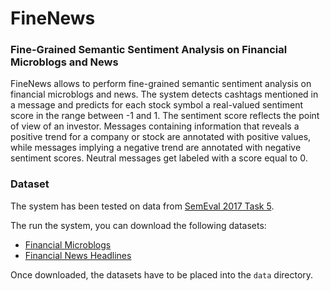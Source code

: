 # FineNews

### Fine-Grained Semantic Sentiment Analysis on Financial Microblogs and News

FineNews allows to perform fine-grained semantic sentiment analysis on financial microblogs and news.
The system detects cashtags mentioned in a message and predicts for each stock symbol a real-valued sentiment score in the range between -1 and 1.
The sentiment score reflects the point of view of an investor. Messages containing information that reveals a positive trend for a company or stock are annotated with positive values, while messages implying a negative trend are annotated with negative sentiment scores. Neutral messages get labeled with a score equal to 0.

### Dataset

The system has been tested on data from [SemEval 2017 Task 5](http://alt.qcri.org/semeval2017/task5/).

The run the system, you can download the following datasets:
* [Financial Microblogs](https://bitbucket.org/ssix-project/semeval-2017-task-5-subtask-1/)
* [Financial News Headlines](https://bitbucket.org/ssix-project/semeval-2017-task-5-subtask-2/)

Once downloaded, the datasets have to be placed into the ```data``` directory.
